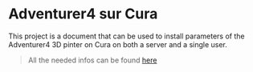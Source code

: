 # Adventurer4 sur Cura

This project is a document that can be used to install parameters of the Adventurer4 3D pinter on Cura on both a server and a single user.

> All the needed infos can be found [here](https://github.com/craftish37/1jour1projet/blob/main/05%20-%20Adventurer4%20sur%20Cura/Manuel/Adventurer-4-sur-Cura.pdf)